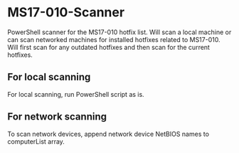 # MS17-010-Scanner
PowerShell scanner for the MS17-010 hotfix list. Will scan a local machine or can scan networked machines for installed hotfixes related to MS17-010. Will first scan for any outdated hotfixes and then scan for the current hotfixes.

## For local scanning
For local scanning, run PowerShell script as is.

## For network scanning
To scan network devices, append network device NetBIOS names to computerList array.

